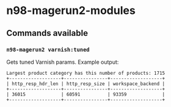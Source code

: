 # n98-magerun2-modules

## Commands available

### `n98-magerun2 varnish:tuned`

Gets tuned Varnish params. Example output:

```
Largest product category has this number of products: 1715
+-------------------+----------------+-------------------+
| http_resp_hdr_len | http_resp_size | workspace_backend |
+-------------------+----------------+-------------------+
| 36015             | 60591          | 93359             |
+-------------------+----------------+-------------------+
```
